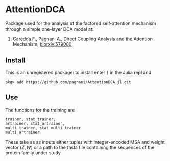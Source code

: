 # AttentionDCA

Package used for the analysis of the factored self-attention mechanism through a simple one-layer DCA model at: 

1. Caredda F., Pagnani A., Direct Coupling Analysis and the Attention Mechanism, [biorxiv:579080](https://www.biorxiv.org/content/10.1101/2024.02.06.579080v1)

## Install

This is an unregistered package: to install enter `]` in the Julia repl and

```
pkg> add https://github.com/pagnani/AttentionDCA.jl.git 

```
## Use

The functions for the training are 
```
trainer, stat_trainer, 
artrainer, stat_artrainer, 
multi_trainer, stat_multi_trainer
multi_artrainer
```
These take as as inputs either tuples with integer-encoded MSA and weight vector $(Z,W)$ or a path to the fasta file containing the sequences of the protein family under study.